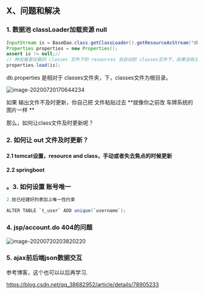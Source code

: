 ## X、问题和解决

### 1. 数据池 classLoader加载资源 null 

```java
InputStream is = BaseDao.class.getClassLoader().getResourceAsStream("db.properties");
Properties properties = new Properties();
assert is != null;//
// 种加载是加载的 classes 文件下的 resources 会自动到 classes文件下，如果没有及时更新，就跑不起来
properties.load(is);
```

db.properties 是相对于 classes文件夹，下，classes文件为根目录。

![image-20200720170644234](C:%5CUsers%5C25301%5CAppData%5CRoaming%5CTypora%5Ctypora-user-images%5Cimage-20200720170644234.png)

如果 输出文件不及时更新，你自己把 文件粘贴过去 **就像你之前改 车牌系统的图片一样 **

那么，如何让class文件及时更新呢？

### 2. 如何让 out 文件及时更新？

#### 2.1  tomcat设置，resource and class，手动或者失去焦点的时候更新

#### 2.2 springboot





### 。3. 如何设置 账号唯一



```java
2.给已经建好的表加上唯一性约束

ALTER TABLE `t_user` ADD unique(`username`);
```



### 4. jsp/account.do 404的问题

![image-20200720203820220](C:%5CUsers%5C25301%5CAppData%5CRoaming%5CTypora%5Ctypora-user-images%5Cimage-20200720203820220.png)

###  5. ajax前后端json数据交互

参考博客，这个也可以以后再学习.

https://blog.csdn.net/qq_38682952/article/details/78905233